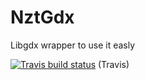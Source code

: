 # NztGdx
Libgdx wrapper to use it easly

[![Travis build status](https://travis-ci.org/fabiitch/NztGdx.svg?branch=master)](https://travis-ci.org/fabiitch/NztGdx) (Travis)

